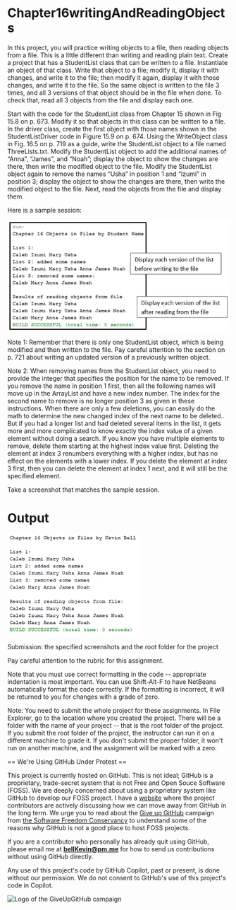# Chapter16writingAndReadingObjects

In this project, you will practice writing objects to a file, then reading objects from a file. This is a little different than writing and reading plain text. Create a project that has a StudentList class that can be written to a file. Instantiate an object of that class. Write that object to a file; modify it, display it with changes, and write it to the file; then modify it again, display it with those changes, and write it to the file. So the same object is written to the file 3 times, and all 3 versions of that object should be in the file when done. To check that, read all 3 objects from the file and display each one.

Start with the code for the StudentList class from Chapter 15 shown in Fig 15.8 on p. 673. Modify it so that objects in this class can be written to a file. In the driver class, create the first object with those names shown in the StudentListDriver code in Figure 15.9 on p. 674. Using the WriteObject class in Fig. 16.5 on p. 719 as a guide, write the StudentList object to a file named ThreeLists.txt. Modify the StudentList object to add the additional names of “Anna”, “James”, and “Noah”; display the object to show the changes are there, then write the modified object to the file. Modify the StudentList object again to remove the names “Usha” in position 1 and “Izumi” in position 3; display the object to show the changes are there, then write the modified object to the file. Next, read the objects from the file and display them.

Here is a sample session:

![example](https://github.com/bell-kevin/Chapter16writingAndReadingObjects/blob/main/c16-WritingReadingObjects.PNG)

Note 1: Remember that there is only one StudentList object, which is being modified and then written to the file. Pay careful attention to the section on p. 721 about writing an updated version of a previously written object.

Note 2: When removing names from the StudentList object, you need to provide the integer that specifies the position for the name to be removed. If you remove the name in position 1 first, then all the following names will move up in the ArrayList and have a new index number. The index for the second name to remove is no longer position 3 as given in these instructions. When there are only a few deletions, you can easily do the math to determine the new changed index of the next name to be deleted.. But if you had a longer list and had deleted several items in the list, it gets more and more complicated to know exactly the index value of a given element without doing a search. If you know you have multiple elements to remove, delete them starting at the highest index value first. Deleting the element at index 3 renumbers everything with a higher index, but has no effect on the elements with a lower index. If you delete the element at index 3 first, then you can delete the element at index 1 next, and it will still be the specified element.

Take a screenshot that matches the sample session.

# Output

![output](https://github.com/bell-kevin/Chapter16writingAndReadingObjects/blob/main/saveMeNow.PNG)

Submission: the specified screenshots and the root folder for the project

Pay careful attention to the rubric for this assignment.

Note that you must use correct formatting in the code -- appropriate indentation is most important. You can use Shift-Alt-F to have NetBeans automatically format the code correctly. If the formatting is incorrect, it will be returned to you for changes with a grade of zero.

Note: You need to submit the whole project for these assignments. In File Explorer, go to the location where you created the project. There will be a folder with the name of your project -- that is the root folder of the project.  If you submit the root folder of the project, the instructor can run it on a different machine to grade it. If you don't submit the proper folder, it won't run on another machine, and the assignment will be marked with a zero.

== We're Using GitHub Under Protest ==

This project is currently hosted on GitHub.  This is not ideal; GitHub is a
proprietary, trade-secret system that is not Free and Open Souce Software
(FOSS).  We are deeply concerned about using a proprietary system like GitHub
to develop our FOSS project. I have a [website](https://bellKevin.me) where the
project contributors are actively discussing how we can move away from GitHub
in the long term.  We urge you to read about the [Give up GitHub](https://GiveUpGitHub.org) campaign 
from [the Software Freedom Conservancy](https://sfconservancy.org) to understand some of the reasons why GitHub is not 
a good place to host FOSS projects.

If you are a contributor who personally has already quit using GitHub, please
email me at **bellKevin@pm.me** for how to send us contributions without
using GitHub directly.

Any use of this project's code by GitHub Copilot, past or present, is done
without our permission.  We do not consent to GitHub's use of this project's
code in Copilot.

![Logo of the GiveUpGitHub campaign](https://sfconservancy.org/img/GiveUpGitHub.png)
